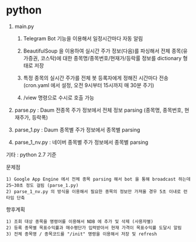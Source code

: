 # python

1. main.py

	1) Telegram Bot 기능을 이용해서 일정시간마다 자동 알림
	
	2) BeautifulSoup 을 이용하여 실시간 주가 정보(다음)를 파싱해서 전체 종목(유가증권, 코스탁)에 대한 종목명/종목번호/현재가/등락률 정보를 dictionary 형태로 저장
  	
  	3) 특정 종목의 실시간 주가를 전체 봇 등록자에게 정해진 시간마다 전송(cron.yaml 에서 설정, 오전 9시부터 15시까지 매 30분 주기)
	
	4) /view 명령으로 수시로 호출 가능
	
	
2. parse.py : Daum 전종목 주가 정보에서 전체 정보 parsing (종목명, 종목번호, 현재주가, 등락폭)
 

3. parse_1.py : Daum 종목별 주가 정보에서 종목별 parsing


4. parse_1_nv.py : 네이버 종목별 주가 정보에서 종목별 parsing


기타 : python 2.7 기준


문제점

	1) Google App Engine 에서 전체 종목 parsing 해서 bot 을 통해 broadcast 하는데 25~30초 정도 걸림 (parse_1.py)
	2) parse_1_nv.py 의 방식을 이용해서 필요한 종목의 정보만 가져올 경우 5초 이내로 런타임 단축


향후계획

	1) 조회 대상 종목을 명령어를 이용해서 NDB 에 추가 및 삭제 (사용자별)
	2) 등록 종목별 목표수익률과 매수평단가 입력받아서 현재 가격이 목표수익률 도달시 알림
	3) 전체 종목명 / 종목코드를 "/init" 명령을 이용해서 저장 및 refresh
